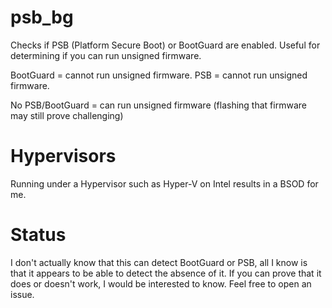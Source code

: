 # psb_bg

Checks if PSB (Platform Secure Boot) or BootGuard are enabled.
Useful for determining if you can run unsigned firmware.

BootGuard = cannot run unsigned firmware.
PSB = cannot run unsigned firmware.

No PSB/BootGuard = can run unsigned firmware (flashing that firmware may still prove challenging)

# Hypervisors

Running under a Hypervisor such as Hyper-V on Intel results in a BSOD for me.

# Status

I don't actually know that this can detect BootGuard or PSB, all I know is that it appears to be able to detect the absence of it.
If you can prove that it does or doesn't work, I would be interested to know. Feel free to open an issue.